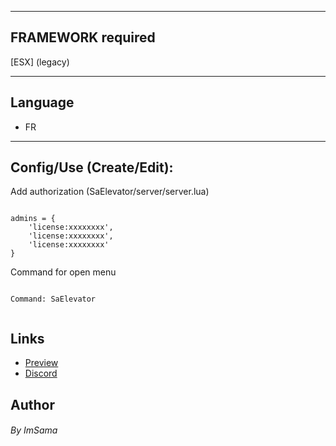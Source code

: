 

---

## FRAMEWORK required

[ESX] (legacy)


---

## Language

* FR

---

## Config/Use (Create/Edit):

Add authorization (SaElevator/server/server.lua)
```

admins = {
    'license:xxxxxxxx',
    'license:xxxxxxxx',
    'license:xxxxxxxx'
}

```

Command for open menu

```

Command: SaElevator


```


## Links

* [Preview](https://youtu.be/gqH6TvHvCqo)
* [Discord](https://discord.gg/FAZBexrgtx)



## Author

###### By ImSama

